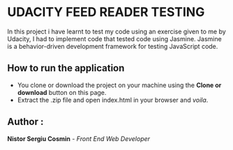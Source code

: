 # UDACITY FEED READER TESTING

In this project i have learnt to test my code using an exercise given to me by Udacity, I had to implement code that tested code using Jasmine. Jasmine is a behavior-driven development framework for testing JavaScript code.


## How to run the application

- You clone or download the project on your machine using the **Clone or download** button on this page.
- Extract the .zip file and open index.html in your browser and _voila_.

## Author :
**Nistor Sergiu Cosmin** - _Front End Web Developer_
